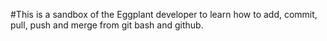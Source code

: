 #This is a sandbox of the Eggplant developer to learn how to add, commit, pull, push and merge from git bash and github.
